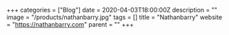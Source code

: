+++
categories = ["Blog"]
date = 2020-04-03T18:00:00Z
description = ""
image = "/products/nathanbarry.jpg"
tags = []
title = "Nathanbarry"
website = "https://nathanbarry.com"
parent = ""
+++
